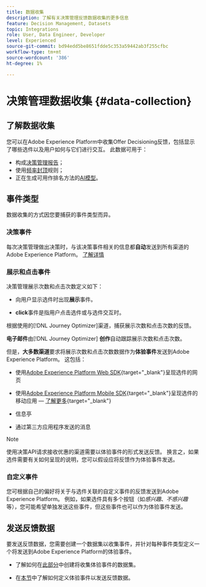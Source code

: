 ```yaml
---
title: 数据收集
description: 了解有关决策管理反馈数据收集的更多信息
feature: Decision Management, Datasets
topic: Integrations
role: User, Data Engineer, Developer
level: Experienced
source-git-commit: bd94edd5be8651fdde5c353a59442ab3f255cfbc
workflow-type: tm+mt
source-wordcount: '386'
ht-degree: 1%

---
```


# 决策管理数据收集 {#data-collection}

## 了解数据收集

您可以在Adobe Experience Platform中收集Offer Decisioning反馈，包括显示了哪些选件以及用户如何与它们进行交互。 此数据可用于：
* 构成[决策管理报告](../reports/get-started-events.md)；
* 使用[频率封顶](../offer-library/add-constraints.md#capping)规则；
* 正在生成可用作排名方法的[AI模型](../ranking/create-ranking-strategies.md)。

## 事件类型

数据收集的方式因您要捕获的事件类型而异。

### 决策事件

每次决策管理做出决策时，与该决策事件相关的信息都&#x200B;**自动**&#x200B;发送到所有渠道的Adobe Experience Platform。 [了解详情](../reports/get-started-events.md)

### 展示和点击事件

决策管理展示次数和点击次数定义如下：

* 向用户显示选件时出现&#x200B;**展示**&#x200B;事件。

* **click**&#x200B;事件是指用户点击选件或与选件交互时。

根据使用的[!DNL Journey Optimizer]渠道，捕获展示次数和点击次数的反馈。

**电子邮件**&#x200B;由[!DNL Journey Optimizer] **创作**&#x200B;自动跟踪展示次数和点击次数。

但是，**大多数渠道**&#x200B;要求将展示次数和点击次数数据作为&#x200B;**体验事件**&#x200B;发送到Adobe Experience Platform。 这包括：

* 使用[Adobe Experience Platform Web SDK](https://experienceleague.adobe.com/docs/experience-platform/edge/home.html?lang=zh-Hans){target="_blank"}呈现选件的网页

* 使用[Adobe Experience Platform Mobile SDK](https://experienceleague.adobe.com/docs/platform-learn/data-collection/mobile-sdk/overview.html?lang=zh-Hans){target="_blank"}呈现选件的移动应用 — [了解更多](https://developer.adobe.com/client-sdks/documentation/adobe-journey-optimizer-decisioning/#ab-sj-tracking-servers){target="_blank"}
* 信息亭
* 通过第三方应用程序发送的消息
  <!--Mobile push notifications authored by [!DNL Journey Optimizer] - [Learn more](https://developer.adobe.com/client-sdks/documentation/adobe-journey-optimizer/api-reference/#handlenotificationresponse){target="_blank"}-->

>[!NOTE]
>
>使用决策API请求接收优惠的渠道需要以体验事件的形式发送反馈。 换言之，如果选件需要有关如何呈现的说明，您可以假设应将反馈作为体验事件发送。

### 自定义事件

您可根据自己的偏好将关于与选件关联的自定义事件的反馈发送到Adobe Experience Platform。 例如，如果选件具有多个按钮（如&#x200B;*感兴趣*、*不感兴趣*&#x200B;等），您可能希望单独发送这些事件，但这些事件也可以作为体验事件发送。

## 发送反馈数据

要发送反馈数据，您需要创建一个数据集以收集事件，并针对每种事件类型定义一个将发送到Adobe Experience Platform的体验事件。

* 了解如何在[此部分](create-dataset.md)中创建将收集体验事件的数据集。

* 在[本节](schema-requirement.md)中了解如何定义体验事件以发送反馈数据。
